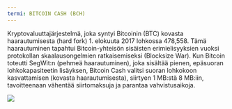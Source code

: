 ```yaml
---
termi: BITCOIN CASH (BCH)
---
```


Kryptovaluuttajärjestelmä, joka syntyi Bitcoinin (BTC) kovasta haarautumisesta (hard fork) 1. elokuuta 2017 lohkossa 478,558. Tämä haarautuminen tapahtui Bitcoin-yhteisön sisäisten erimielisyyksien vuoksi protokollan skaalausongelmien ratkaisemiseksi (Blocksize War). Kun Bitcoin toteutti SegWit:n (pehmeä haarautuminen), joka sisältää pienen, epäsuoran lohkokapasiteetin lisäyksen, Bitcoin Cash valitsi suoran lohkokoon kasvattamisen (kovasta haarautumisesta), siirtyen 1 MB:stä 8 MB:iin, tavoitteenaan vähentää siirtomaksuja ja parantaa vahvistusaikoja.

![](../../dictionnaire/assets/49.png)